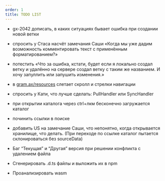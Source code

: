 ```yaml
---
order: 1
title: TODO LIST
---
```


-  gx-2042 дописать, в каких ситуациях бывает ошибка при создании новой ветки

-  спросить у Стаса насчёт замечания Саши «Когда мы уже дадим возможность комментировать текст с применённым форматированием?»

-  потестить «Что за ошибка, кстати, будет если я локально создал ветку и удалённо на сервере создал ветку с таким же названием. И хочу запуллить или запушить изменения.»

-  в [gram.ax/resources](http://gram.ax/resources) слетает скролл и стрелки навигации

-  спросить у Кати, что лучше сделать: PullHandler или SyncHandler

-  при открытии каталога через ctrl+лкм бесконечно загружается каталог

-  починить ссылки в поиске

-  добавить US на замечание Саши, что непонятно, когда открывается хранилище, что делать. (При переходе по ссылке каталог пытается склонироваться без sourceData)

-  Баг “Текущая” и “Другая” версия при решении конфликта с удалением файла

-  Сгенерировать .d.ts файлы и выложить их в npm

-  Проанализировать wasm
